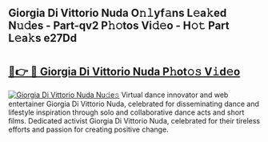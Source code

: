## Giorgia Di Vittorio Nuda O𝚗𝚕yf𝚊ns L𝚎a𝚔ed N𝚞𝚍es - Part-qv2 P𝚑𝚘tos Vi𝚍𝚎o - H𝚘𝚝 Part L𝚎a𝚔s e27Dd

# <h2><a href="http://kfeb1sa.oniu.top/?m=Giorgia+Di+Vittorio+Nuda">🔗👉 🔴 Giorgia Di Vittorio Nuda P𝚑ot𝚘𝚜 V𝚒d𝚎o</a></h2>

[![Giorgia Di Vittorio Nuda Nu𝚍e𝚜](https://i.imgur.com/0qMVB7G.gif)](http://kfeb1sa.oniu.top/?m=Giorgia+Di+Vittorio+Nuda)
Virtual dance innovator and web entertainer Giorgia Di Vittorio Nuda, celebrated for disseminating dance and lifestyle inspiration through solo and collaborative dance acts and short films. Dedicated activist Giorgia Di Vittorio Nuda, celebrated for their tireless efforts and passion for creating positive change.  
